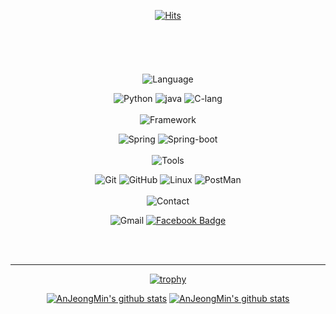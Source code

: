 <div align="center">
 
[![Hits](https://hits.seeyoufarm.com/api/count/incr/badge.svg?url=https%3A%2F%2Fgithub.com%2FAnJeongMin&count_bg=%234DE187&title_bg=%237CB3FF&icon=waze.svg&icon_color=%2316272D&title=HIT&edge_flat=false)](https://github.com/AnJeongMin)
<br></br><br></br><br></br>
![Language](https://img.shields.io/badge/LANGUAGE-C1DBFF?&logoColor=white)

![Python](https://img.shields.io/badge/python-3776AB?logo=python&logoColor=white) ![java](https://img.shields.io/badge/Java-007396?&logo=java&logoColor=white)
![C-lang](https://img.shields.io/badge/C-A8B9CC?logo=C&logoColor=white)
<br></br>
![Framework](https://img.shields.io/badge/FRAMEWORK-C1DBFF?&logoColor=white) 

![Spring](https://img.shields.io/badge/spring-6DB33F?logo=spring&logoColor=white) ![Spring-boot](https://img.shields.io/badge/spring_boot-6DB33F?logo=spring-boot&logoColor=white)
<br></br>
![Tools](https://img.shields.io/badge/TOOLS-C1DBFF?&logoColor=white)

![Git](https://img.shields.io/badge/git-F05032?&logo=git&logoColor=white) ![GitHub](https://img.shields.io/badge/github-181717?&logo=github&logoColor=white) 
![Linux](https://img.shields.io/badge/linux-FCC624?&logo=linux&logoColor=white) ![PostMan](https://img.shields.io/badge/postman-FF6C37?&logo=postman&logoColor=white)
<br></br>
![Contact](https://img.shields.io/badge/CONTACT-C1DBFF?&logoColor=white)

![Gmail](https://img.shields.io/badge/Gmail-d14836?&logo=Gmail&logoColor=white&link=mailto:ajhappy12@gmail) [![Facebook Badge](https://img.shields.io/badge/facebook-1877f2?&logo=facebook&logoColor=white&link=https://www.facebook.com/ajhappy12)](https://www.facebook.com/ajhappy12)

<br></br>
___
[![trophy](https://github-profile-trophy.vercel.app/?username=AnJeongMin&row=1)](https://github.com/ryo-ma/github-profile-trophy)
 
[![AnJeongMin's github stats](https://github-readme-stats.vercel.app/api?username=AnJeongMin&show_icons=true)](https://github.com/AnJeongMin) [![AnJeongMin's github stats](https://github-readme-stats.vercel.app/api/top-langs/?username=AnJeongMin&show_icons=true&hide_border=false&title_color=004386&icon_color=004386&layout=compact)](https://github.com/AnJeongMin)

</div>

